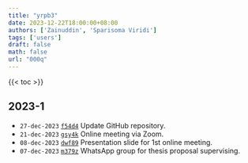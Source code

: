 ```yaml
---
title: "yrpb3"
date: 2023-12-22T18:00:00+08:00
authors: ['Zainuddin', 'Sparisoma Viridi']
tags: ['users']
draft: false
math: false
url: "000q"
---
```

{{< toc >}}


## 2023-1
+ `27-dec-2023` [`f54d4`](https://github.com/zains2itbsk/tesis_pak_dudung/tree/f54d41c7d08b9f122e7e8f9ba2732d0a2f4f518a/20922319) Update GitHub repository.
+ `21-dec-2023` [`gsy4k`](https://osf.io/gsy4k) Online meeting via Zoom.
+ `08-dec-2023` [`dwf89`](https://osf.io/dwf89) Presentation slide for 1st online meeting.
+ `07-dec-2023` [`m379z`](https://osf.io/m379z) WhatsApp group for thesis proposal supervising.
